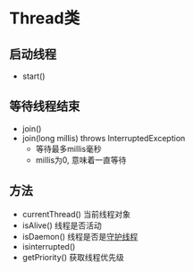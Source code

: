 # Thread类

## 启动线程

- start()

## 等待线程结束

- join()
- join(long millis) throws InterruptedException
  - 等待最多millis毫秒
  - millis为0, 意味着一直等待

## 方法

- currentThread() 当前线程对象
- isAlive() 线程是否活动
- isDaemon() 线程是否是[守护线程]()
- isinterrupted()
- getPriority() 获取线程优先级
